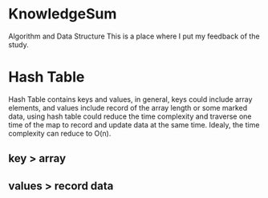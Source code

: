 # KnowledgeSum
Algorithm and Data Structure
This is a place where I put my feedback of the study.

# Hash Table
Hash Table contains keys and values, in general, keys could include array elements, and values include record of the array length or some marked data, using hash table could reduce the time complexity and traverse one time of the map to record and update data at the same time. Idealy, the time complexity can reduce to O(n).
## key > array
## values > record data
